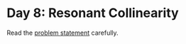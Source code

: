 # Day 8: Resonant Collinearity

Read the [problem statement](https://adventofcode.com/2024/day/8) carefully.
